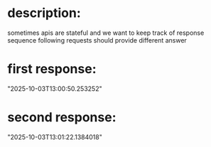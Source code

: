 # description:

sometimes apis are stateful and we want to keep track of response sequence
following requests should provide different answer

# first response:

"2025-10-03T13:00:50.253252"

# second response:

"2025-10-03T13:01:22.1384018"
